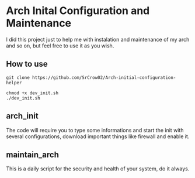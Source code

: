 # Arch Inital Configuration and Maintenance

I did this project just to help me with instalation and maintenance of my arch and so on, but feel free to use it as you wish.

## How to use
```git
git clone https://github.com/SrCrow02/Arch-initial-configuration-helper
```

```shell 
chmod +x dev_init.sh
./dev_init.sh
```

## arch_init
The code will require you to type some informations and start the init with several configurations, download important things like firewall and enable it.

## maintain_arch
This is a daily script for the security and health of your system, do it always.
